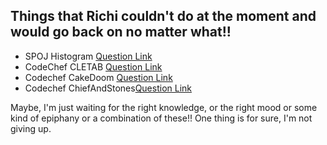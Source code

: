 ## Things that Richi couldn't do at the moment and would go back on no matter what!!


- SPOJ Histogram [Question Link](http://www.spoj.com/problems/HISTOGRA/)
- CodeChef CLETAB [Question Link](https://www.codechef.com/problems/CLETAB)
- Codechef CakeDoom [Question Link](https://www.codechef.com/problems/CAKEDOOM)
- Codechef ChiefAndStones[Question Link](https://www.codechef.com/problems/CHEFST)




Maybe, I'm just waiting for the right knowledge, or the right mood or some kind of epiphany or a combination of these!! One thing is for sure, I'm not giving up.
